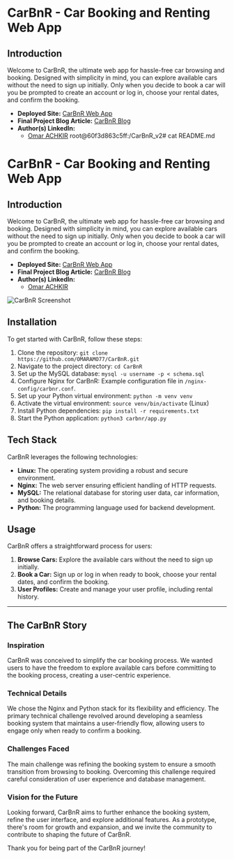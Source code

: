 # CarBnR - Car Booking and Renting Web App

## Introduction

Welcome to CarBnR, the ultimate web app for hassle-free car browsing and booking. Designed with simplicity in mind, you can explore available cars without the need to sign up initially. Only when you decide to book a car will you be prompted to create an account or log in, choose your rental dates, and confirm the booking.

- **Deployed Site:** [CarBnR Web App](https://www.eromo.tech)
- **Final Project Blog Article:** [CarBnR Blog](https://github.com/OMARAMO77/Blog-Post-Portfolio?tab=readme-ov-file#carbnr---car-booking-and-renting-web-app)
- **Author(s) LinkedIn:**
  - [Omar ACHKIR](https://www.linkedin.com/in/OMARAMO77/)
root@60f3d863c5ff:/CarBnR_v2# cat README.md
# CarBnR - Car Booking and Renting Web App

## Introduction

Welcome to CarBnR, the ultimate web app for hassle-free car browsing and booking. Designed with simplicity in mind, you can explore available cars without the need to sign up initially. Only when you decide to book a car will you be prompted to create an account or log in, choose your rental dates, and confirm the booking.

- **Deployed Site:** [CarBnR Web App](https://www.eromo.tech)
- **Final Project Blog Article:** [CarBnR Blog](https://github.com/OMARAMO77/Blog-Post-Portfolio?tab=readme-ov-file#carbnr---car-booking-and-renting-web-app)
- **Author(s) LinkedIn:**
  - [Omar ACHKIR](https://www.linkedin.com/in/OMARAMO77/)

![CarBnR Screenshot](https://github.com/OMARAMO77/CarBnR_btstr/blob/master/web-app.png)

## Installation

To get started with CarBnR, follow these steps:

1. Clone the repository: `git clone https://github.com/OMARAMO77/CarBnR.git`
2. Navigate to the project directory: `cd CarBnR`
3. Set up the MySQL database: `mysql -u username -p < schema.sql`
4. Configure Nginx for CarBnR: Example configuration file in `/nginx-config/carbnr.conf`.
5. Set up your Python virtual environment: `python -m venv venv`
6. Activate the virtual environment: `source venv/bin/activate` (Linux)
7. Install Python dependencies: `pip install -r requirements.txt`
8. Start the Python application: `python3 carbnr/app.py`

## Tech Stack

CarBnR leverages the following technologies:

- **Linux:** The operating system providing a robust and secure environment.
- **Nginx:** The web server ensuring efficient handling of HTTP requests.
- **MySQL:** The relational database for storing user data, car information, and booking details.
- **Python:** The programming language used for backend development.

## Usage

CarBnR offers a straightforward process for users:

1. **Browse Cars:** Explore the available cars without the need to sign up initially.
2. **Book a Car:** Sign up or log in when ready to book, choose your rental dates, and confirm the booking.
3. **User Profiles:** Create and manage your user profile, including rental history.

---

## The CarBnR Story

### Inspiration

CarBnR was conceived to simplify the car booking process. We wanted users to have the freedom to explore available cars before committing to the booking process, creating a user-centric experience.

### Technical Details

We chose the Nginx and Python stack for its flexibility and efficiency. The primary technical challenge revolved around developing a seamless booking system that maintains a user-friendly flow, allowing users to engage only when ready to confirm a booking.

### Challenges Faced

The main challenge was refining the booking system to ensure a smooth transition from browsing to booking. Overcoming this challenge required careful consideration of user experience and database management.

### Vision for the Future

Looking forward, CarBnR aims to further enhance the booking system, refine the user interface, and explore additional features. As a prototype, there's room for growth and expansion, and we invite the community to contribute to shaping the future of CarBnR.

Thank you for being part of the CarBnR journey!
